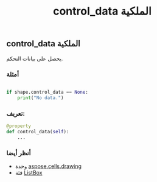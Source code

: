 ﻿---
title: control_data الملكية
second_title: Aspose.Cells for Python via .NET API المراجع
description:
type: docs
weight: 330
url: /ar/python-net/aspose.cells.drawing/listbox/control_data/
is_root: false
---
##  control_data الملكية

يحصل على بيانات التحكم.

###  أمثلة

```python

if shape.control_data == None:
    print("No data.")

```
###  تعريف:
```python
@property
def control_data(self):
    ...
```

###  أنظر أيضا
* وحدة [aspose.cells.drawing](../../)
* فئة [ListBox](/cells/ar/python-net/aspose.cells.drawing/listbox)
